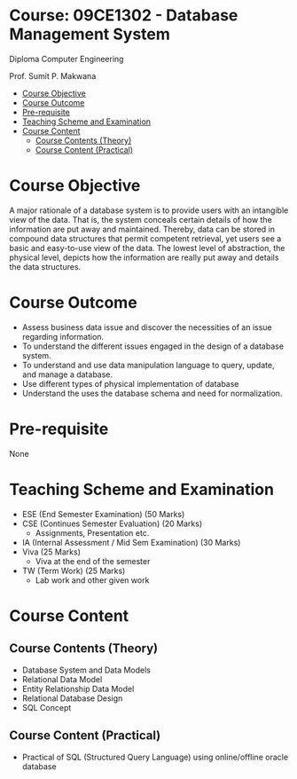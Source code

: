 # Course: 09CE1302 - Database Management System

Diploma Computer Engineering

Prof. Sumit P. Makwana

- [Course Objective](#course-objective)
- [Course Outcome](#course-outcome)
- [Pre-requisite](#pre-requisite)
- [Teaching Scheme and Examination](#teaching-scheme-and-examination)
- [Course Content](#course-content)
  * [Course Contents (Theory)](#course-contents--theory-)
  * [Course Content (Practical)](#course-content--practical-)

# Course Objective
A major rationale of a database system is to provide users with an intangible view of the data. That is, the system conceals certain details of how the information are put away and maintained. Thereby, data can be stored in compound data structures that permit competent retrieval, yet users see a basic and easy-to-use view of the data. The lowest level of abstraction, the physical level, depicts how the information are really put away and details the data structures.

# Course Outcome
* Assess business data issue and discover the necessities of an issue regarding information.
* To understand the different issues engaged in the design of a database system.
* To understand and use data manipulation language to query, update, and manage a database.
* Use different types of physical implementation of database
* Understand the uses the database schema and need for normalization.

# Pre-requisite
None

# Teaching Scheme and Examination
* ESE (End Semester Examination) (50 Marks)
* CSE (Continues Semester Evaluation) (20 Marks)
	* Assignments, Presentation etc.
* IA (Internal Assessment / Mid Sem Examination) (30 Marks)
* Viva (25 Marks)
	* Viva at the end of the semester
* TW (Term Work) (25 Marks)
	* Lab work and other given work

# Course Content
## Course Contents (Theory)
* Database System and Data Models
* Relational Data Model
* Entity Relationship Data Model
* Relational Database Design
* SQL Concept
## Course Content (Practical)
* Practical of SQL (Structured Query Language) using online/offline oracle database
